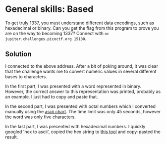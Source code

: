 # General skills: Based
To get truly 1337, you must understand different data encodings, such as hexadecimal or binary. Can you get the flag from this program to prove you are on the way to becoming 1337? Connect with `nc jupiter.challenges.picoctf.org 15130`.

## Solution
I connected to the above address. After a bit of poking around, it was clear that the challenge wants me to convert numeric values in several different bases to characters.

In the first part, I was presented with a word represented in binary. However, the correct answer to this representation was printed, probably as an example. I just had to copy and paste that.

In the second part, I was presented with octal numbers which I converted manually using the [ascii chart](https://www.ascii-code.com/). The time limit was only 45 seconds, however the word was only five characters.

In the last part, I was precented with hexadecimal numbers. I quickly googled 'hex to ascii', copied the hex string to [this tool](https://www.rapidtables.com/convert/number/hex-to-ascii.html) and copy-pasted the result.